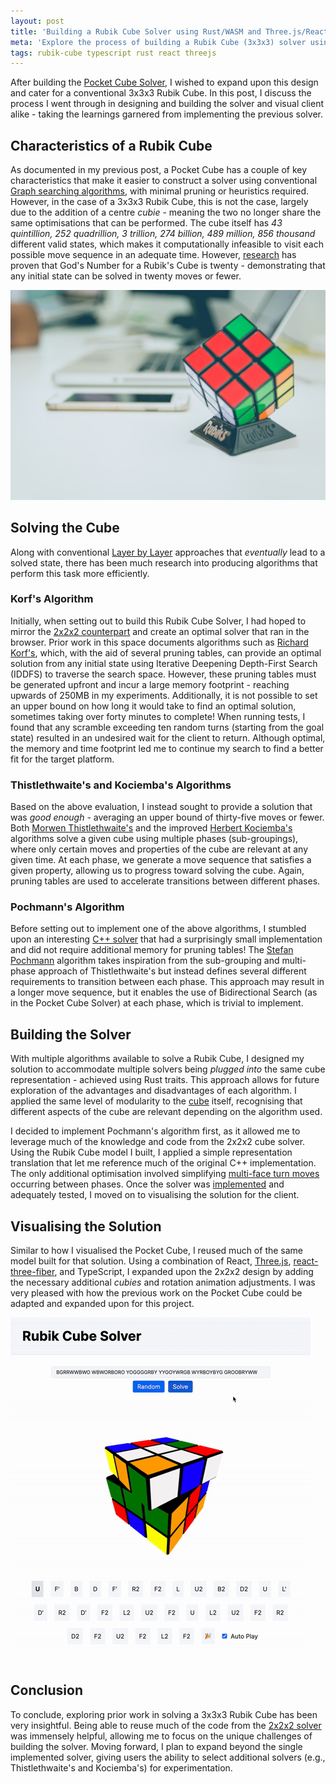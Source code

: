 ```yaml
---
layout: post
title: 'Building a Rubik Cube Solver using Rust/WASM and Three.js/React'
meta: 'Explore the process of building a Rubik Cube (3x3x3) solver using Rust, WebAssembly (WASM), Three.js, and React.'
tags: rubik-cube typescript rust react threejs
---
```


After building the [Pocket Cube Solver](https://eddmann.com/posts/building-an-optimal-pocket-cube-solver-using-rust-wasm-threejs-and-react/), I wished to expand upon this design and cater for a conventional 3x3x3 Rubik Cube.
In this post, I discuss the process I went through in designing and building the solver and visual client alike - taking the learnings garnered from implementing the previous solver.

<!--more-->

## Characteristics of a Rubik Cube

As documented in my previous post, a Pocket Cube has a couple of key characteristics that make it easier to construct a solver using conventional [Graph searching algorithms](https://en.wikipedia.org/wiki/Graph_traversal), with minimal pruning or heuristics required.
However, in the case of a 3x3x3 Rubik Cube, this is not the case, largely due to the addition of a centre _cubie_ - meaning the two no longer share the same optimisations that can be performed.
The cube itself has _43 quintillion, 252 quadrillion, 3 trillion, 274 billion, 489 million, 856 thousand_ different valid states, which makes it computationally infeasible to visit each possible move sequence in an adequate time.
However, [research](http://www.cube20.org/) has proven that God's Number for a Rubik's Cube is twenty - demonstrating that any initial state can be solved in twenty moves or fewer.

![Characteristics of a Rubik Cube](/uploads/building-a-rubik-cube-solver-using-rust-wasm-threejs-and-react/cube.jpg)

## Solving the Cube

Along with conventional [Layer by Layer](https://en.wikipedia.org/wiki/Layer_by_Layer) approaches that _eventually_ lead to a solved state, there has been much research into producing algorithms that perform this task more efficiently.

### Korf's Algorithm

Initially, when setting out to build this Rubik Cube Solver, I had hoped to mirror the [2x2x2 counterpart](https://github.com/eddmann/pocket-cube-solver) and create an optimal solver that ran in the browser.
Prior work in this space documents algorithms such as [Richard Korf's](https://www.aaai.org/Papers/AAAI/1997/AAAI97-109.pdf), which, with the aid of several pruning tables, can provide an optimal solution from any initial state using Iterative Deepening Depth-First Search (IDDFS) to traverse the search space.
However, these pruning tables must be generated upfront and incur a large memory footprint - reaching upwards of 250MB in my experiments.
Additionally, it is not possible to set an upper bound on how long it would take to find an optimal solution, sometimes taking over forty minutes to complete!
When running tests, I found that any scramble exceeding ten random turns (starting from the goal state) resulted in an undesired wait for the client to return.
Although optimal, the memory and time footprint led me to continue my search to find a better fit for the target platform.

### Thistlethwaite's and Kociemba's Algorithms

Based on the above evaluation, I instead sought to provide a solution that was _good enough_ - averaging an upper bound of thirty-five moves or fewer.
Both [Morwen Thistlethwaite's](https://www.jaapsch.net/puzzles/thistle.htm) and the improved [Herbert Kociemba's](https://en.wikipedia.org/wiki/Optimal_solutions_for_Rubik%27s_Cube#Kociemba's_algorithm) algorithms solve a given cube using multiple phases (sub-groupings), where only certain moves and properties of the cube are relevant at any given time.
At each phase, we generate a move sequence that satisfies a given property, allowing us to progress toward solving the cube.
Again, pruning tables are used to accelerate transitions between different phases.

### Pochmann's Algorithm

Before setting out to implement one of the above algorithms, I stumbled upon an interesting [C++ solver](https://www.stefan-pochmann.info/spocc/other_stuff/tools/solver_thistlethwaite/solver_thistlethwaite_cpp.txt) that had a surprisingly small implementation and did not require additional memory for pruning tables!
The [Stefan Pochmann](https://www.stefan-pochmann.info/spocc/) algorithm takes inspiration from the sub-grouping and multi-phase approach of Thistlethwaite's but instead defines several different requirements to transition between each phase.
This approach may result in a longer move sequence, but it enables the use of Bidirectional Search (as in the Pocket Cube Solver) at each phase, which is trivial to implement.

## Building the Solver

With multiple algorithms available to solve a Rubik Cube, I designed my solution to accommodate multiple solvers being _plugged into_ the same cube representation - achieved using Rust traits.
This approach allows for future exploration of the advantages and disadvantages of each algorithm.
I applied the same level of modularity to the [cube](https://github.com/eddmann/rubik-cube-solver/blob/main/solver/src/cube.rs) itself, recognising that different aspects of the cube are relevant depending on the algorithm used.

I decided to implement Pochmann's algorithm first, as it allowed me to leverage much of the knowledge and code from the 2x2x2 cube solver.
Using the Rubik Cube model I built, I applied a simple representation translation that let me reference much of the original C++ implementation.
The only additional optimisation involved simplifying [multi-face turn moves](https://github.com/eddmann/rubik-cube-solver/blob/main/solver/src/pochmann_solver.rs#L302) occurring between phases.
Once the solver was [implemented](https://github.com/eddmann/rubik-cube-solver/blob/main/solver/src/pochmann_solver.rs) and adequately tested, I moved on to visualising the solution for the client.

## Visualising the Solution

Similar to how I visualised the Pocket Cube, I reused much of the same model built for that solution.
Using a combination of React, [Three.js](https://threejs.org/), [react-three-fiber](https://github.com/pmndrs/react-three-fiber), and TypeScript, I expanded upon the 2x2x2 design by adding the necessary additional _cubies_ and rotation animation adjustments.
I was very pleased with how the previous work on the Pocket Cube could be adapted and expanded upon for this project.

[![Visualising the Solution](/uploads/building-a-rubik-cube-solver-using-rust-wasm-threejs-and-react/solution.gif)](https://eddmann.com/rubik-cube-solver/)

## Conclusion

To conclude, exploring prior work in solving a 3x3x3 Rubik Cube has been very insightful.
Being able to reuse much of the code from the [2x2x2 solver](https://eddmann.com/pocket-cube-solver/) was immensely helpful, allowing me to focus on the unique challenges of building the solver.
Moving forward, I plan to expand beyond the single implemented solver, giving users the ability to select additional solvers (e.g., Thistlethwaite's and Kociemba's) for experimentation.
